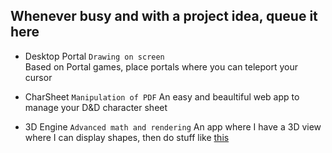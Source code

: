## Whenever busy and with a project idea, queue it here

- Desktop Portal
  `Drawing on screen`  
  Based on Portal games, place portals where you can teleport your cursor

- CharSheet
  `Manipulation of PDF`
  An easy and beaultiful web app to manage your D&D character sheet

- 3D Engine
  `Advanced math and rendering`
  An app where I have a 3D view where I can display shapes, then do stuff like [this](https://youtu.be/r_It_X7v-1E?si=Dh6qQodImyDfyQef)
